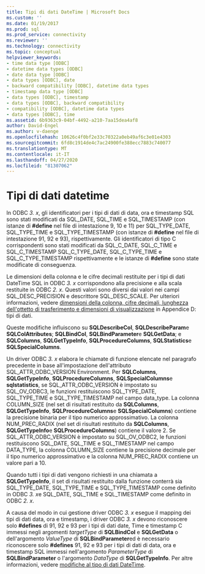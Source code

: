 ```yaml
---
title: Tipi di dati DateTime | Microsoft Docs
ms.custom: ''
ms.date: 01/19/2017
ms.prod: sql
ms.prod_service: connectivity
ms.reviewer: ''
ms.technology: connectivity
ms.topic: conceptual
helpviewer_keywords:
- time data type [ODBC]
- datetime data types [ODBC]
- date data type [ODBC]
- data types [ODBC], date
- backward compatibility [ODBC], datetime data types
- timestamp data type [ODBC]
- data types [ODBC], timestamp
- data types [ODBC], backward compatibility
- compatibility [ODBC], datetime data types
- data types [ODBC], time
ms.assetid: 6b9363c9-04bf-4492-a210-7aa15dea4af8
author: David-Engel
ms.author: v-daenge
ms.openlocfilehash: 10626c4f0bf2e33c70322a0eb49af6c3e01e4303
ms.sourcegitcommit: 6fd8c1914de4c7ac24900fe388ecc7883c740077
ms.translationtype: MT
ms.contentlocale: it-IT
ms.lasthandoff: 04/27/2020
ms.locfileid: "81307062"
---
```

# <a name="datetime-data-types"></a>Tipi di dati datetime
In ODBC *3. x*, gli identificatori per i tipi di dati di data, ora e timestamp SQL sono stati modificati da SQL_DATE, SQL_TIME e SQL_TIMESTAMP (con istanze di **#define** nel file di intestazione 9, 10 e 11) per SQL_TYPE_DATE, SQL_TYPE_TIME e SQL_TYPE_TIMESTAMP (con istanze di **#define** nel file di intestazione 91, 92 e 93), rispettivamente. Gli identificatori di tipo C corrispondenti sono stati modificati da SQL_C_DATE, SQL_C_TIME e SQL_C_TIMESTAMP SQL_C_TYPE_DATE, SQL_C_TYPE_TIME e SQL_C_TYPE_TIMESTAMP rispettivamente e le istanze di **#define** sono state modificate di conseguenza.  
  
 Le dimensioni della colonna e le cifre decimali restituite per i tipi di dati DateTime SQL in ODBC *3. x* corrispondono alla precisione e alla scala restituite in ODBC *2. x*. Questi valori sono diversi dai valori nei campi SQL_DESC_PRECISION e descrittore SQL_DESC_SCALE. Per ulteriori informazioni, vedere [dimensioni della colonna, cifre decimali, lunghezza dell'ottetto di trasferimento e dimensioni di visualizzazione](../../../odbc/reference/appendixes/column-size-decimal-digits-transfer-octet-length-and-display-size.md) in Appendice D: tipi di dati.  
  
 Queste modifiche influiscono su **SQLDescribeCol**, **SQLDescribeParam**e **SQLColAttributes**; **SQLBindCol**, **SQLBindParameter**e **SQLGetData**; e **SQLColumns**, **SQLGetTypeInfo**, **SQLProcedureColumns**, **SQLStatistics**e **SQLSpecialColumns**.  
  
 Un driver ODBC *3. x* elabora le chiamate di funzione elencate nel paragrafo precedente in base all'impostazione dell'attributo SQL_ATTR_ODBC_VERSION Environment. Per **SQLColumns**, **SQLGetTypeInfo**, **SQLProcedureColumns**, **SQLSpecialColumns**e **sqlstatistics**, se SQL_ATTR_ODBC_VERSION è impostato su SQL_OV_ODBC3, le funzioni restituiscono SQL_TYPE_DATE, SQL_TYPE_TIME e SQL_TYPE_TIMESTAMP nel campo data_type. La colonna COLUMN_SIZE (nel set di risultati restituito da **SQLColumns**, **SQLGetTypeInfo**, **SQLProcedureColumns**e **SQLSpecialColumns**) contiene la precisione binaria per il tipo numerico approssimativo. La colonna NUM_PREC_RADIX (nel set di risultati restituito da **SQLColumns**, **SQLGetTypeInfo**e **SQLProcedureColumns**) contiene il valore 2. Se SQL_ATTR_ODBC_VERSION è impostato su SQL_OV_ODBC2, le funzioni restituiscono SQL_DATE, SQL_TIME e SQL_TIMESTAMP nel campo DATA_TYPE, la colonna COLUMN_SIZE contiene la precisione decimale per il tipo numerico approssimativo e la colonna NUM_PREC_RADIX contiene un valore pari a 10.  
  
 Quando tutti i tipi di dati vengono richiesti in una chiamata a **SQLGetTypeInfo**, il set di risultati restituito dalla funzione conterrà sia SQL_TYPE_DATE, SQL_TYPE_TIME e SQL_TYPE_TIMESTAMP come definito in ODBC *3. x*e SQL_DATE, SQL_TIME e SQL_TIMESTAMP come definito in ODBC *2. x*.  
  
 A causa del modo in cui gestione driver ODBC *3. x* esegue il mapping dei tipi di dati data, ora e timestamp, i driver ODBC *3. x* devono riconoscere solo **#defines** di 91, 92 e 93 per i tipi di dati date, Time e timestamp C immessi negli argomenti *targetType* di **SQLBindCol** e **SQLGetData** o dell'argomento *ValueType* di **SQLBindParameter**ed è necessario riconoscere solo **#defines** 91, 92 e 93 per i tipi di dati di data, ora e timestamp SQL immessi nell'argomento *ParameterType* di **SQLBindParameter** o l'argomento *DataType* di **SQLGetTypeInfo**. Per altre informazioni, vedere [modifiche al tipo di dati DateTime](../../../odbc/reference/develop-app/datetime-data-type-changes.md).
